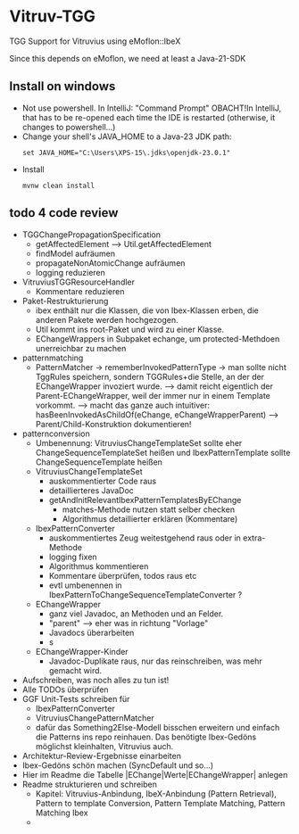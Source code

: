 # Vitruv-TGG
TGG Support for Vitruvius using eMoflon::IbeX

Since this depends on eMoflon, we need at least a Java-21-SDK

## Install on windows

* Not use powershell. In IntelliJ: "Command Prompt"
  OBACHT!In IntelliJ, that has to be re-opened each time the IDE is restarted (otherwise, it changes to powershell...)
* Change your shell's JAVA_HOME to a Java-23 JDK path:
    ```
    set JAVA_HOME="C:\Users\XPS-15\.jdks\openjdk-23.0.1"
    ```
* Install
    ```
    mvnw clean install
    ```
## todo 4 code review
* TGGChangePropagationSpecification
  * getAffectedElement --> Util.getAffectedElement
  * findModel aufräumen
  * propagateNonAtomicChange aufräumen
  * logging reduzieren
* VitruviusTGGResourceHandler
  * Kommentare reduzieren
* Paket-Restrukturierung
  * ibex enthält nur die Klassen, die von Ibex-Klassen erben, die anderen Pakete werden hochgezogen.
  * Util kommt ins root-Paket und wird zu einer Klasse.
  * EChangeWrappers in Subpaket echange, um protected-Methdoen unerreichbar zu machen
* patternmatching
  * PatternMatcher -> rememberInvokedPatternType -> man sollte nicht TggRules speichern, sondern TGGRules+die Stelle, an der der EChangeWrapper invoziert wurde. --> damit reicht eigentlich der Parent-EChangeWrapper, weil der immer nur in einem Template vorkommt.
    --> macht das ganze auch intuitiver: hasBeenInvokedAsChildOf(eChange, eChangeWrapperParent)
    --> Parent/Child-Konstruktion dokumentieren!
* patternconversion
  * Umbenennung: VitruviusChangeTemplateSet sollte eher ChangeSequenceTemplateSet heißen und IbexPatternTemplate sollte ChangeSequenceTemplate heißen
  * VitruviusChangeTemplateSet
    * auskommentierter Code raus
    * detaillierteres JavaDoc
    * getAndInitRelevantIbexPatternTemplatesByEChange
      * matches-Methode nutzen statt selber checken
      * Algorithmus detaillierter erklären (Kommentare)
  * IbexPatternConverter
    * auskommentiertes Zeug weitestgehend raus oder in extra-Methode
    * logging fixen
    * Algorithmus kommentieren
    * Kommentare überprüfen, todos raus etc
    * evtl umbenennen in IbexPatternToChangeSequenceTemplateConverter ?
  * EChangeWrapper
    * ganz viel Javadoc, an Methoden und an Felder.
    * "parent" --> eher was in richtung "Vorlage"
    * Javadocs überarbeiten
    * s
  * EChangeWrapper-Kinder
    * Javadoc-Duplikate raus, nur das reinschreiben, was mehr gemacht wird.
* Aufschreiben, was noch alles zu tun ist!
* Alle TODOs überprüfen
* GGF Unit-Tests schreiben für
  * IbexPatternConverter
  * VitruviusChangePatternMatcher
  * dafür das Something2Else-Modell bisschen erweitern und einfach die Patterns ins repo reinhauen. Das benötigte Ibex-Gedöns möglichst kleinhalten, Vitruvius auch.
* Architektur-Review-Ergebnisse einarbeiten
* Ibex-Gedöns schön machen (SyncDefault und so...)
* Hier im Readme die Tabelle |EChange|Werte|EChangeWrapper| anlegen
* Readme strukturieren und schreiben
  * Kapitel: Vitruvius-Anbindung, IbeX-Anbindung (Pattern Retrieval), Pattern to template Conversion, Pattern Template Matching, Pattern Matching Ibex
  * 
